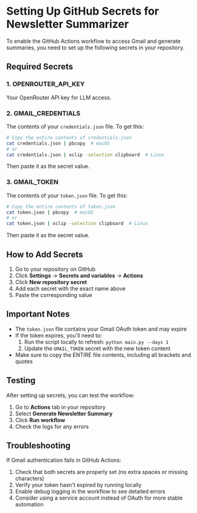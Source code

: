 # Setting Up GitHub Secrets for Newsletter Summarizer

To enable the GitHub Actions workflow to access Gmail and generate summaries, you need to set up the following secrets in your repository.

## Required Secrets

### 1. OPENROUTER_API_KEY
Your OpenRouter API key for LLM access.

### 2. GMAIL_CREDENTIALS
The contents of your `credentials.json` file. To get this:

```bash
# Copy the entire contents of credentials.json
cat credentials.json | pbcopy  # macOS
# or
cat credentials.json | xclip -selection clipboard  # Linux
```

Then paste it as the secret value.

### 3. GMAIL_TOKEN
The contents of your `token.json` file. To get this:

```bash
# Copy the entire contents of token.json
cat token.json | pbcopy  # macOS
# or
cat token.json | xclip -selection clipboard  # Linux
```

Then paste it as the secret value.

## How to Add Secrets

1. Go to your repository on GitHub
2. Click **Settings** → **Secrets and variables** → **Actions**
3. Click **New repository secret**
4. Add each secret with the exact name above
5. Paste the corresponding value

## Important Notes

- The `token.json` file contains your Gmail OAuth token and may expire
- If the token expires, you'll need to:
  1. Run the script locally to refresh: `python main.py --days 1`
  2. Update the `GMAIL_TOKEN` secret with the new token content
- Make sure to copy the ENTIRE file contents, including all brackets and quotes

## Testing

After setting up secrets, you can test the workflow:
1. Go to **Actions** tab in your repository
2. Select **Generate Newsletter Summary**
3. Click **Run workflow**
4. Check the logs for any errors

## Troubleshooting

If Gmail authentication fails in GitHub Actions:
1. Check that both secrets are properly set (no extra spaces or missing characters)
2. Verify your token hasn't expired by running locally
3. Enable debug logging in the workflow to see detailed errors
4. Consider using a service account instead of OAuth for more stable automation